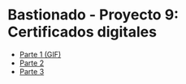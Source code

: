 # Bastionado - Proyecto 9: Certificados digitales

- [Parte 1 (GIF)](Parte1.gif)
- [Parte 2](Parte2.md)
- [Parte 3](Parte3.md)

